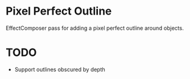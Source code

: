 # Pixel Perfect Outline

EffectComposer pass for adding a pixel perfect outline around objects.

# TODO

- Support outlines obscured by depth
